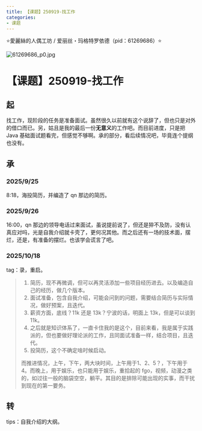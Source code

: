 ```yaml
---
title: 【课题】250919-找工作
categories:
- 课题
---
```


⭐愛麗絲的人偶工坊 / 爱丽丝・玛格特罗依德（pid：61269686）⭐

![61269686_p0.jpg](https://byyw-oss1.oss-cn-hangzhou.aliyuncs.com/img/2025/09/19-6dd41a43d7baf177b28ec5e71d39714f-61269686_p0.jpg.webp)

# 【课题】250919-找工作

## 起

找工作，现阶段的任务是准备面试。虽然很久以前就有这个说辞了，但也只是对外的借口而已。另，姑且是我的最后一份**无意义**的工作吧。而目前进度，只是把 Java 基础面试题看完，但感觉不够啊。承的部分，看后续情况吧，毕竟连个提纲也没有。

## 承

### 2025/9/25

8:18，海投简历，并编造了 qn 那边的简历。

### 2025/9/26

16:00，qn 那边的领导电话过来面试，虽说提前说了，但还是猝不及防，没有认真应对吗，光是自我介绍就卡壳了，更何况其他。而之后还有一场的技术面，摆烂，还是，有准备的摆烂。也该学会谎言了吧。

### 2025/10/18

tag：录，重启。

> 1. 简历，现不再微调，但可以再灵活添加一些项目经历进去。以及编造自己的经历，做几个版本。
> 2. 面试准备，包含自我介绍，可能会问到的问题，需要结合简历与实际情况，做好预案，且迭代。
> 3. 薪资方面，底线？11k 还是 13k？宁波的话，明面上 13k，但是可以谈到 11k。
> 4. 之后就是知识体系了，一直卡住我的是这个，目前来看，我是属于实践派的，但也要做好理论派的工作，且同面试准备一样，结合项目，且迭代。
> 5. 投简历，这个不确定啥时候启动。
>
> 而推进情况，上午，下午，两大块时间，上午用于1、2、5？，下午用于4。而晚上，用于娱乐，也只能用于娱乐，重拾起的 fgo，视频，动漫之类的，如过往一般的脑袋空空，躺平。其目的是排除可能出现的实事，而干扰到现在的第一要务。

## 转

tips：自我介绍的大纲。

